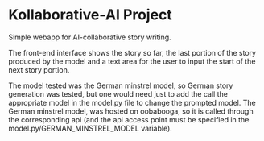 # Kollaborative-AI Project

Simple webapp for AI-collaborative story writing. 

The front-end interface shows the story so far, the last portion of the story produced by the model and a text area for the user to input the start of the next story portion. 

The model tested was the German minstrel model, so German story generation was tested, but one would need just to add the call the appropriate model in the model.py file to change the prompted model. The German minstrel model, was hosted on oobabooga, so it is called through the corresponding api (and the api access point must be specified in the model.py/GERMAN_MINSTREL_MODEL variable). 

